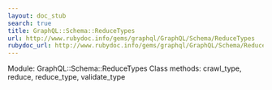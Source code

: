 ```yaml
---
layout: doc_stub
search: true
title: GraphQL::Schema::ReduceTypes
url: http://www.rubydoc.info/gems/graphql/GraphQL/Schema/ReduceTypes
rubydoc_url: http://www.rubydoc.info/gems/graphql/GraphQL/Schema/ReduceTypes
---
```


Module: GraphQL::Schema::ReduceTypes
Class methods:
crawl_type, reduce, reduce_type, validate_type

